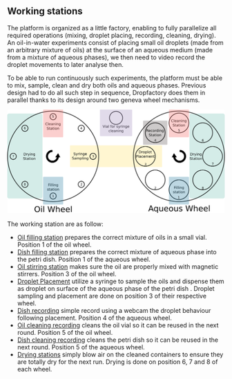 ## Working stations

The platform is organized as a little factory, enabling to fully parallelize all required operations (mixing, droplet placing, recording, cleaning, drying). An oil-in-water experiments consist of placing small oil droplets (made from an arbitrary mixture of oils) at the surface of an aqueous medium (made from a mixture of aqueous phases), we then need to video record the droplet movements to later analyse then.

To be able to run continuously such experiments, the platform must be able to mix, sample, clean and dry both oils and aqueous phases. Previous design had to do all such step in sequence, Dropfactory does them in parallel thanks to its design around two geneva wheel mechanisms.

![Diagram](../../media/diagram/dropfactory.png)

The working station are as follow:

- [Oil filling station](oil_filling.md) prepares the correct mixture of oils in a small vial. Position 1 of the oil wheel.
- [Dish filling station](dish_cleaning.md) prepares the correct mixture of aqueous phase into the petri dish.  Position 1 of the aqueous wheel.
- [Oil stirring station](oil_stirring.md) makes sure the oil are properly mixed with magnetic stirrers. Position 3 of the oil wheel.
- [Droplet Placement](syringe.md) utilize a syringe to sample the oils and dispense them as droplet on surface of the aqueous phase of the petri dish . Droplet sampling and placement are done on position 3 of their respective wheel.
- [Dish recording](dish_recording.md) simple record using a webcam the droplet behaviour following placement. Position 4 of the aqueous wheel.
- [Oil cleaning recording](oil_cleaning.md) cleans the oil vial so it can be reused in the next round. Position 5 of the oil wheel.
- [Dish cleaning recording](dish_cleaning.md) cleans the petri dish so it can be reused in the next round. Position 5 of the aqueous wheel.
- [Drying stations](drying.md) simply blow air on the cleaned containers to ensure they are totally dry for the next run. Drying is done on position 6, 7 and 8 of each wheel.

